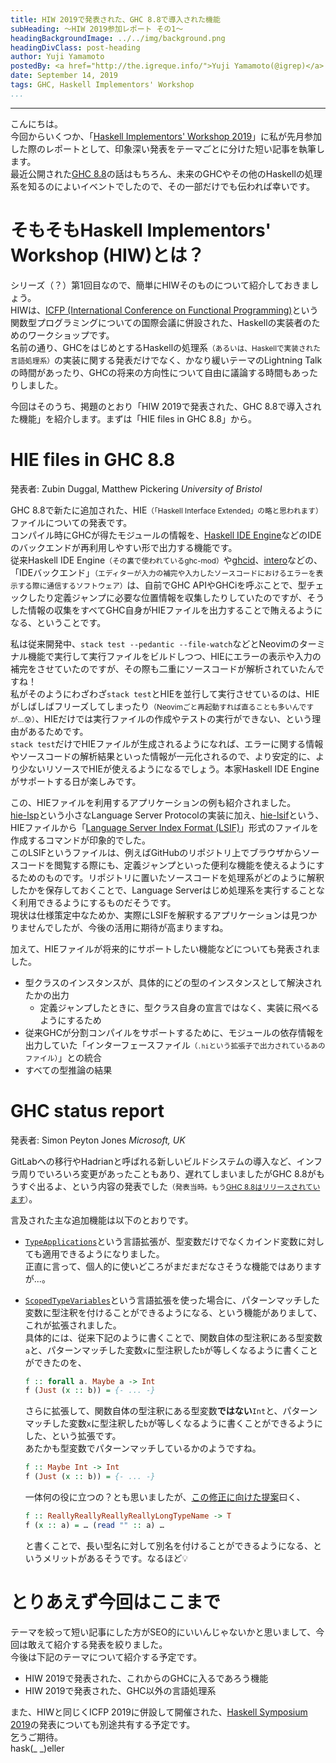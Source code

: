 ```yaml
---
title: HIW 2019で発表された、GHC 8.8で導入された機能
subHeading: ～HIW 2019参加レポート その1～
headingBackgroundImage: ../../img/background.png
headingDivClass: post-heading
author: Yuji Yamamoto
postedBy: <a href="http://the.igreque.info/">Yuji Yamamoto(@igrep)</a>
date: September 14, 2019
tags: GHC, Haskell Implementors' Workshop
...
```

---

こんにちは。  
今回からいくつか、「[Haskell Implementors' Workshop 2019](https://icfp19.sigplan.org/home/hiw-2019#About)」に私が先月参加した際のレポートとして、印象深い発表をテーマごとに分けた短い記事を執筆します。  
最近公開された[GHC 8.8](https://www.haskell.org/ghc/download_ghc_8_8_1.html)の話はもちろん、未来のGHCやその他のHaskellの処理系を知るのによいイベントでしたので、その一部だけでも伝われば幸いです。

# そもそもHaskell Implementors' Workshop (HIW)とは？

シリーズ（？）第1回目なので、簡単にHIWそのものについて紹介しておきましょう。  
HIWは、[ICFP (International Conference on Functional Programming)](https://icfp19.sigplan.org/home)という関数型プログラミングについての国際会議に併設された、Haskellの実装者のためのワークショップです。  
名前の通り、GHCをはじめとするHaskellの処理系<small>（あるいは、Haskellで実装された言語処理系）</small>の実装に関する発表だけでなく、かなり緩いテーマのLightning Talkの時間があったり、GHCの将来の方向性について自由に議論する時間もあったりしました。

今回はそのうち、掲題のとおり「HIW 2019で発表された、GHC 8.8で導入された機能」を紹介します。まずは「HIE files in GHC 8.8」から。

# HIE files in GHC 8.8

発表者: Zubin Duggal, Matthew Pickering *University of Bristol*

GHC 8.8で新たに追加された、HIE<small>（「Haskell Interface Extended」の略と思われます）</small>ファイルについての発表です。  
コンパイル時にGHCが得たモジュールの情報を、[Haskell IDE Engine](https://github.com/haskell/haskell-ide-engine)などのIDEのバックエンドが再利用しやすい形で出力する機能です。  
従来Haskell IDE Engine<small>（その裏で使われているghc-mod）</small>や[ghcid](https://github.com/ndmitchell/ghcid)、[intero](https://github.com/chrisdone/intero)などの、「IDEバックエンド」<small>（エディターが入力の補完や入力したソースコードにおけるエラーを表示する際に通信するソフトウェア）</small>は、自前でGHC APIやGHCiを呼ぶことで、型チェックしたり定義ジャンプに必要な位置情報を収集したりしていたのですが、そうした情報の収集をすべてGHC自身がHIEファイルを出力することで賄えるようになる、ということです。

私は従来開発中、`stack test --pedantic --file-watch`などとNeovimのターミナル機能で実行して実行ファイルをビルドしつつ、HIEにエラーの表示や入力の補完をさせていたのですが、その際も二重にソースコードが解析されていたんですね！  
私がそのようにわざわざ`stack test`とHIEを並行して実行させているのは、HIEがしばしばフリーズしてしまったり<small>（Neovimごと再起動すれば直ることも多いんですが...😰）</small>、HIEだけでは実行ファイルの作成やテストの実行ができない、という理由があるためです。  
`stack test`だけでHIEファイルが生成されるようになれば、エラーに関する情報やソースコードの解析結果といった情報が一元化されるので、より安定的に、より少ないリソースでHIEが使えるようになるでしょう。本家Haskell IDE Engineがサポートする日が楽しみです。

この、HIEファイルを利用するアプリケーションの例も紹介されました。  
[hie-lsp](https://github.com/wz1000/hie-lsp)という小さなLanguage Server Protocolの実装に加え、[hie-lsif](https://github.com/mpickering/hie-lsif)という、HIEファイルから「[Language Server Index Format (LSIF)](https://github.com/microsoft/language-server-protocol/blob/master/indexFormat/specification.md)」形式のファイルを作成するコマンドが印象的でした。  
このLSIFというファイルは、例えばGitHubのリポジトリ上でブラウザからソースコードを閲覧する際にも、定義ジャンプといった便利な機能を使えるようにするためのものです。リポジトリに置いたソースコードを処理系がどのように解釈したかを保存しておくことで、Language Serverはじめ処理系を実行することなく利用できるようにするものだそうです。  
現状は仕様策定中なためか、実際にLSIFを解釈するアプリケーションは見つかりませんでしたが、今後の活用に期待が高まりますね。

加えて、HIEファイルが将来的にサポートしたい機能などについても発表されました。

- 型クラスのインスタンスが、具体的にどの型のインスタンスとして解決されたかの出力
    - 定義ジャンプしたときに、型クラス自身の宣言ではなく、実装に飛べるようにするため
- 従来GHCが分割コンパイルをサポートするために、モジュールの依存情報を出力していた「インターフェースファイル<small>（`.hi`という拡張子で出力されているあのファイル）</small>」との統合
- すべての型推論の結果

# GHC status report

発表者: Simon Peyton Jones *Microsoft, UK*

GitLabへの移行やHadrianと呼ばれる新しいビルドシステムの導入など、インフラ周りでいろいろ変更があったこともあり、遅れてしまいましたがGHC 8.8がもうすぐ出るよ、という内容の発表でした<small>（発表当時。もう[GHC 8.8はリリースされています](https://www.haskell.org/ghc/blog/20190825-ghc-8.8.1-released.html)）</small>。

言及された主な追加機能は以下のとおりです。

- [`TypeApplications`](https://downloads.haskell.org/~ghc/latest/docs/html/users_guide/glasgow_exts.html#extension-TypeApplications)という言語拡張が、型変数だけでなくカインド変数に対しても適用できるようになりました。  
  正直に言って、個人的に使いどころがまだまだなさそうな機能ではありますが...。
- [`ScopedTypeVariables`](https://downloads.haskell.org/~ghc/latest/docs/html/users_guide/glasgow_exts.html#extension-ScopedTypeVariables)という言語拡張を使った場合に、パターンマッチした変数に型注釈を付けることができるようになる、という機能がありまして、これが拡張されました。  
  具体的には、従来下記のように書くことで、関数自体の型注釈にある型変数`a`と、パターンマッチした変数`x`に型注釈した`b`が等しくなるように書くことができたのを、  

  ```haskell
  f :: forall a. Maybe a -> Int
  f (Just (x :: b)) = {- ... -}
  ```

  さらに拡張して、関数自体の型注釈にある型変数**ではない**`Int`と、パターンマッチした変数`x`に型注釈した`b`が等しくなるように書くことができるようにした、という拡張です。  
  あたかも型変数でパターンマッチしているかのようですね。

  ```haskell
  f :: Maybe Int -> Int
  f (Just (x :: b)) = {- ... -}
  ```

  一体何の役に立つの？とも思いましたが、[この修正に向けた提案](https://github.com/ghc-proposals/ghc-proposals/blob/master/proposals/0128-scoped-type-variables-types.rst#128motivation)曰く、

  ```haskell
  f :: ReallyReallyReallyReallyLongTypeName -> T
  f (x :: a) = … (read "" :: a) …
  ```

  と書くことで、長い型名に対して別名を付けることができるようになる、というメリットがあるそうです。なるほど💡

# とりあえず今回はここまで

テーマを絞って短い記事にした方がSEO的にいいんじゃないかと思いまして、今回は敢えて紹介する発表を絞りました。  
今後は下記のテーマについて紹介する予定です。

- HIW 2019で発表された、これからのGHCに入るであろう機能
- HIW 2019で発表された、GHC以外の言語処理系

また、HIWと同じくICFP 2019に併設して開催された、[Haskell Symposium 2019](https://icfp19.sigplan.org/home/haskellsymp-2019)の発表についても別途共有する予定です。  
乞うご期待。  
hask(\_ \_)eller
